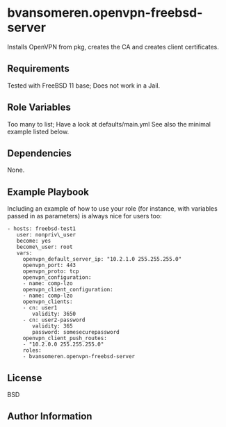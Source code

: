 bvansomeren.openvpn-freebsd-server
=========

Installs OpenVPN from pkg, creates the CA and creates client certificates.

Requirements
------------

Tested with FreeBSD 11 base; Does not work in a Jail.

Role Variables
--------------

Too many to list; Have a look at defaults/main.yml
See also the minimal example listed below.

Dependencies
------------

None.

Example Playbook
----------------

Including an example of how to use your role (for instance, with variables passed in as parameters) is always nice for users too:

    - hosts: freebsd-test1
  	   user: nonpriv\_user
  	   become: yes
  	   become\_user: root
  	   vars:
    	 openvpn_default_server_ip: "10.2.1.0 255.255.255.0"
    	 openvpn_port: 443
    	 openvpn_proto: tcp
    	 openvpn_configuration:
    	 - name: comp-lzo
    	 openvpn_client_configuration:
    	 - name: comp-lzo
    	 openvpn_clients:
    	 - cn: user1
      		validity: 3650
    	 - cn: user2-password
      	 	validity: 365
      		password: somesecurepassword
    	 openvpn_client_push_routes:
    	 - "10.2.0.0 255.255.255.0"
  	 	 roles:
  		 - bvansomeren.openvpn-freebsd-server

License
-------

BSD

Author Information
------------------

